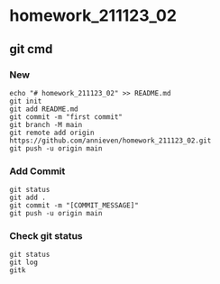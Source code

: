 # homework_211123_02

## git cmd

### New
	echo "# homework_211123_02" >> README.md
	git init
	git add README.md
	git commit -m "first commit"
	git branch -M main
	git remote add origin https://github.com/annieven/homework_211123_02.git
	git push -u origin main

### Add Commit
	git status
	git add .
	git commit -m "[COMMIT_MESSAGE]"
	git push -u origin main
### Check git status
	git status
	git log
	gitk